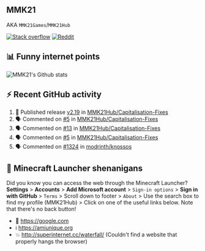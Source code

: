 ## MMK21
AKA `MMK21Games`/`MMK21Hub`

[![Stack overflow](https://img.shields.io/badge/Stack_Overflow-FE7A16?style=for-the-badge&logo=stack-overflow&logoColor=white)](https://stackoverflow.com/users/11519302/mmk21)
[![Reddit](https://img.shields.io/badge/Reddit-FF4500?style=for-the-badge&logo=reddit&logoColor=white)](https://www.reddit.com/user/mmk21games)

## 📊 Funny internet points 

![MMK21's Github stats](https://github-readme-stats.vercel.app/api?username=MMK21Hub&show_icons=true&theme=dark&bg_color=171b22&text_color=CCCCCC&hide_border=true)

## ⚡ Recent GitHub activity

<!--START_SECTION:activity-->
1. 🚀 Published release [v2.19](https://github.com/MMK21Hub/Capitalisation-Fixes/releases/tag/v2.19) in [MMK21Hub/Capitalisation-Fixes](https://github.com/MMK21Hub/Capitalisation-Fixes)
2. 🗣 Commented on [#5](https://github.com/MMK21Hub/Capitalisation-Fixes/issues/5#issuecomment-1687943289) in [MMK21Hub/Capitalisation-Fixes](https://github.com/MMK21Hub/Capitalisation-Fixes)
3. 🗣 Commented on [#13](https://github.com/MMK21Hub/Capitalisation-Fixes/issues/13#issuecomment-1685914660) in [MMK21Hub/Capitalisation-Fixes](https://github.com/MMK21Hub/Capitalisation-Fixes)
4. 🗣 Commented on [#5](https://github.com/MMK21Hub/Capitalisation-Fixes/issues/5#issuecomment-1685910547) in [MMK21Hub/Capitalisation-Fixes](https://github.com/MMK21Hub/Capitalisation-Fixes)
5. 🗣 Commented on [#1324](https://github.com/modrinth/knossos/issues/1324#issuecomment-1685865799) in [modrinth/knossos](https://github.com/modrinth/knossos)
<!--END_SECTION:activity-->

## 🙂 Minecraft Launcher shenanigans

Did you know you can access the web through the Minecraft Launcher? **Settings** > **Accounts** > **Add Microsoft account** > `Sign-in options` > **Sign in with GitHub** > `Terms` > Scroll down to footer > `About` > Use the search box to find my profile (MMK21Hub) > Click on one of the useful links below. Note that there's no back button!

* 🔎 <https://google.com>
* ℹ️ <https://amiunique.org>
* 💥 <http://superinternet.cc/waterfall/> (Couldn't find a website that properly hangs the browser)
